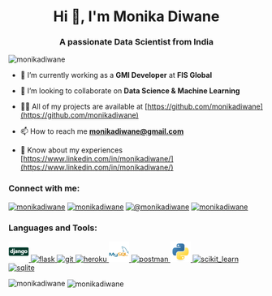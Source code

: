 <h1 align="center">Hi 👋, I'm Monika Diwane</h1>
<h3 align="center">A passionate Data Scientist from India</h3>

<p align="left"> <img src="https://komarev.com/ghpvc/?username=monikadiwane&label=Profile%20views&color=0e75b6&style=flat" alt="monikadiwane" /> </p>

- 🔭 I’m currently working as a **GMI Developer** at **FIS Global**

- 👯 I’m looking to collaborate on **Data Science & Machine Learning**

- 👨‍💻 All of my projects are available at [https://github.com/monikadiwane](https://github.com/monikadiwane)

- 📫 How to reach me **monikadiwane@gmail.com**

- 📄 Know about my experiences [https://www.linkedin.com/in/monikadiwane/](https://www.linkedin.com/in/monikadiwane/)

<h3 align="left">Connect with me:</h3>
<p align="left">
<a href="https://linkedin.com/in/monikadiwane" target="blank"><img align="center" src="https://raw.githubusercontent.com/rahuldkjain/github-profile-readme-generator/master/src/images/icons/Social/linked-in-alt.svg" alt="monikadiwane" height="30" width="40" /></a>
<a href="https://kaggle.com/monikadiwane" target="blank"><img align="center" src="https://raw.githubusercontent.com/rahuldkjain/github-profile-readme-generator/master/src/images/icons/Social/kaggle.svg" alt="monikadiwane" height="30" width="40" /></a>
<a href="https://medium.com/@monikadiwane" target="blank"><img align="center" src="https://raw.githubusercontent.com/rahuldkjain/github-profile-readme-generator/master/src/images/icons/Social/medium.svg" alt="@monikadiwane" height="30" width="40" /></a>
<a href="https://www.hackerrank.com/monikadiwane" target="blank"><img align="center" src="https://raw.githubusercontent.com/rahuldkjain/github-profile-readme-generator/master/src/images/icons/Social/hackerrank.svg" alt="monikadiwane" height="30" width="40" /></a>
</p>

<h3 align="left">Languages and Tools:</h3>
<p align="left"> <a href="https://www.djangoproject.com/" target="_blank"> <img src="https://raw.githubusercontent.com/devicons/devicon/master/icons/django/django-original.svg" alt="django" width="40" height="40"/> </a> <a href="https://flask.palletsprojects.com/" target="_blank"> <img src="https://www.vectorlogo.zone/logos/pocoo_flask/pocoo_flask-icon.svg" alt="flask" width="40" height="40"/> </a> <a href="https://git-scm.com/" target="_blank"> <img src="https://www.vectorlogo.zone/logos/git-scm/git-scm-icon.svg" alt="git" width="40" height="40"/> </a> <a href="https://heroku.com" target="_blank"> <img src="https://www.vectorlogo.zone/logos/heroku/heroku-icon.svg" alt="heroku" width="40" height="40"/> </a> <a href="https://www.mysql.com/" target="_blank"> <img src="https://raw.githubusercontent.com/devicons/devicon/master/icons/mysql/mysql-original-wordmark.svg" alt="mysql" width="40" height="40"/> </a> <a href="https://postman.com" target="_blank"> <img src="https://www.vectorlogo.zone/logos/getpostman/getpostman-icon.svg" alt="postman" width="40" height="40"/> </a> <a href="https://www.python.org" target="_blank"> <img src="https://raw.githubusercontent.com/devicons/devicon/master/icons/python/python-original.svg" alt="python" width="40" height="40"/> </a> <a href="https://scikit-learn.org/" target="_blank"> <img src="https://upload.wikimedia.org/wikipedia/commons/0/05/Scikit_learn_logo_small.svg" alt="scikit_learn" width="40" height="40"/> </a> <a href="https://www.sqlite.org/" target="_blank"> <img src="https://www.vectorlogo.zone/logos/sqlite/sqlite-icon.svg" alt="sqlite" width="40" height="40"/> </a> </p>

<p><img align="left" src="https://github-readme-stats.vercel.app/api/top-langs?username=monikadiwane&show_icons=true&locale=en&layout=compact" alt="monikadiwane" /></p>

<p>&nbsp;<img align="center" src="https://github-readme-stats.vercel.app/api?username=monikadiwane&show_icons=true&locale=en" alt="monikadiwane" /></p>
